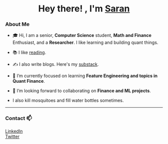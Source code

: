 ## <h1 align="center"> Hey there! , I'm [Saran](https://saranbodduluri.github.io) </h1> 
### About Me 

- 🎓 Hi, I am a senior, **Computer Science** student, **Math and Finance** Enthusiast, and a **Researcher**. I like learning and building quant things. 

- 📚 I like [reading](https://silk-square-938.notion.site/Saran-s-Readings-ff01aab86713403ab12eb8ab9590ed35).

- ✍️ I also write blogs. Here's my [substack](https://saranbluri.substack.com/).

- 🌱 I’m currently focused on learning **Feature Engineering and topics in Quant Finance**.

- 👯 I’m looking forward to collaborating on **Finance and ML projects**.

- I also kill mosquitoes and fill water bottles sometimes.


---
### Contact 📫

[LinkedIn](https://linkedin.com/in/saranbluri)\
[Twitter](https://twitter.com/saranbluri)


<!--
![](https://komarev.com/ghpvc/?username=SaranBodduluri&label=visitors)
![GitHub stats](https://github-readme-stats.vercel.app/api?username=idk&count_private=true)


<!--
**SaranBodduluri/saranbodduluri** is a ✨ _special_ ✨ repository because its `README.md` (this file) appears on your GitHub profile.

Here are some ideas to get you started:

- 🔭 I’m currently working on ...
- 🌱 I’m currently learning ...
- 👯 I’m looking to collaborate on ...
- 🤔 I’m looking for help with ...
- 💬 Ask me about ...
- 📫 How to reach me: ...
- 😄 Pronouns: ...
- ⚡ Fun fact: ...
-->
